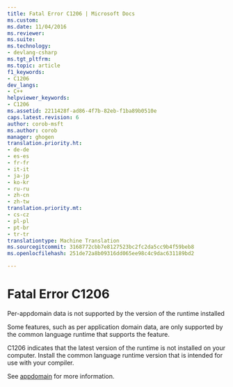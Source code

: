 ```yaml
---
title: Fatal Error C1206 | Microsoft Docs
ms.custom: 
ms.date: 11/04/2016
ms.reviewer: 
ms.suite: 
ms.technology:
- devlang-csharp
ms.tgt_pltfrm: 
ms.topic: article
f1_keywords:
- C1206
dev_langs:
- C++
helpviewer_keywords:
- C1206
ms.assetid: 2211428f-ad86-4f7b-82eb-f1ba89b0510e
caps.latest.revision: 6
author: corob-msft
ms.author: corob
manager: ghogen
translation.priority.ht:
- de-de
- es-es
- fr-fr
- it-it
- ja-jp
- ko-kr
- ru-ru
- zh-cn
- zh-tw
translation.priority.mt:
- cs-cz
- pl-pl
- pt-br
- tr-tr
translationtype: Machine Translation
ms.sourcegitcommit: 3168772cbb7e8127523bc2fc2da5cc9b4f59beb8
ms.openlocfilehash: 251de72a8b09316dd065ee98c4c9dac631189bd2

---
```

# Fatal Error C1206
Per-appdomain data is not supported by the version of the runtime installed  
  
 Some features, such as per application domain data, are only supported by the common language runtime that supports the feature.  
  
 C1206 indicates that the latest version of the runtime is not installed on your computer. Install the common language runtime version that is intended for use with your compiler.  
  
 See [appdomain](../../cpp/appdomain.md) for more information.


<!--HONumber=Jan17_HO1-->


